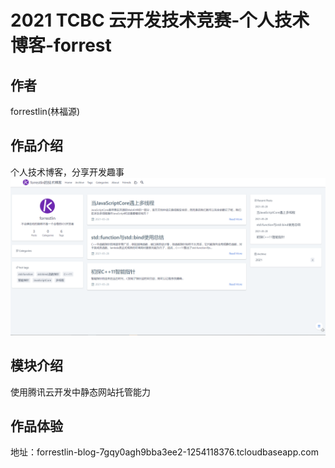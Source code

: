 # 2021 TCBC 云开发技术竞赛-个人技术博客-forrest
## 作者
forrestlin(林福源)
## 作品介绍
个人技术博客，分享开发趣事
![](blog_shot.png)
## 模块介绍
使用腾讯云开发中静态网站托管能力
## 作品体验
地址：forrestlin-blog-7gqy0agh9bba3ee2-1254118376.tcloudbaseapp.com



